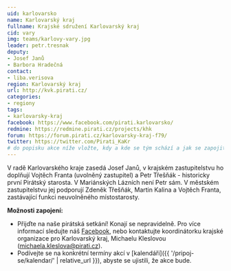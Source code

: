 ```yaml
---
uid: karlovarsko
name: Karlovarský kraj
fullname: Krajské sdružení Karlovarský kraj
cid: vary
img: teams/karlovy-vary.jpg
leader: petr.tresnak
deputy:
- Josef Janů
- Barbora Hradečná
contact:
- liba.verisova
region: Karlovarský kraj
url: http://kvk.pirati.cz/
categories:
- regiony
tags:
- karlovarsky-kraj
facebook: https://www.facebook.com/pirati.karlovarsko/
redmine: https://redmine.pirati.cz/projects/khk
forum: https://forum.pirati.cz/karlovarsky-kraj-f79/
twitter: https://twitter.com/Pirati_KaKr
# do popisku akce níže vložte, kdy a kde se tým schází a jak se zapojit
---
```


V radě Karlovarského kraje zasedá Josef Janů, v krajském zastupitelstvu ho  doplňují Vojtěch Franta (uvolněný zastupitel) a Petr Třešňák - historicky první Pirátský starosta. V Mariánských Lázních není Petr sám. V městském zastupitelstvu jej podporují Zdeněk Třešňák, Martin Kalina a Vojtěch Franta, zastávající funkci neuvolněného místostarosty.

**Možnosti zapojení:**

* Přijďte na naše pirátská setkání! Konají se nepravidelně. Pro více informací sledujte náš [Facebook](https://www.facebook.com/pg/pirati.karlovarsko/events/), nebo kontaktujte koordinátorku krajské organizace pro Karlovarský kraj, Michaelu Kleslovou (michaela.kleslova@pirati.cz).
* Podívejte se na konkrétní termíny akcí v [kalendáři]({{ '/pripoj-se/kalendar/' | relative_url }}),
abyste se ujistili, že akce bude.
